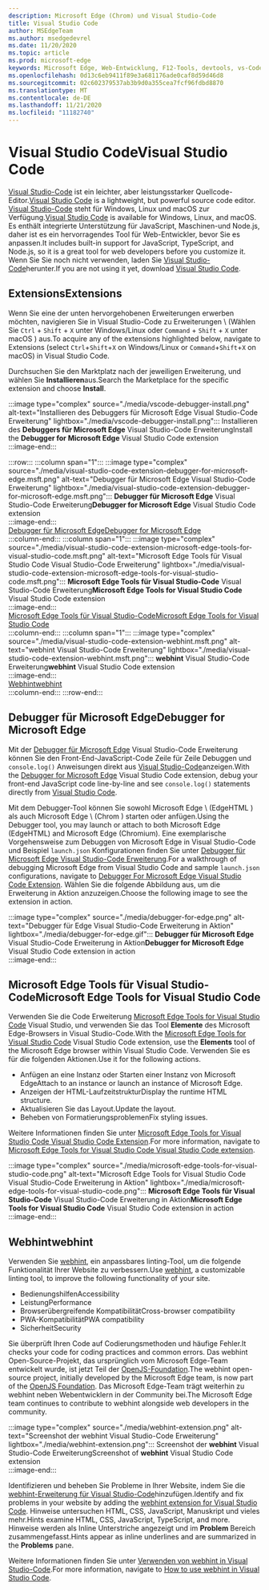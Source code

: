 ```yaml
---
description: Microsoft Edge (Chrom) und Visual Studio-Code
title: Visual Studio Code
author: MSEdgeTeam
ms.author: msedgedevrel
ms.date: 11/20/2020
ms.topic: article
ms.prod: microsoft-edge
keywords: Microsoft Edge, Web-Entwicklung, F12-Tools, devtools, vs-Code, Visual Studio-Code, Debugger, webhint
ms.openlocfilehash: 0d13c6eb9411f89e3a681176ade0caf8d59d46d8
ms.sourcegitcommit: 02c602379537ab3b9d0a355cea7fcf96fdbd8870
ms.translationtype: MT
ms.contentlocale: de-DE
ms.lasthandoff: 11/21/2020
ms.locfileid: "11182740"
---
```

# <span data-ttu-id="1ed0f-104">Visual Studio Code</span><span class="sxs-lookup"><span data-stu-id="1ed0f-104">Visual Studio Code</span></span>  

<span data-ttu-id="1ed0f-105">[Visual Studio-Code][VisualStudioCodeDocs] ist ein leichter, aber leistungsstarker Quellcode-Editor.</span><span class="sxs-lookup"><span data-stu-id="1ed0f-105">[Visual Studio Code][VisualStudioCodeDocs] is a lightweight, but powerful source code editor.</span></span>  <span data-ttu-id="1ed0f-106">[Visual Studio-Code][VisualStudioCodeDocs] steht für Windows, Linux und macOS zur Verfügung.</span><span class="sxs-lookup"><span data-stu-id="1ed0f-106">[Visual Studio Code][VisualStudioCodeDocs] is available for Windows, Linux, and macOS.</span></span>  <span data-ttu-id="1ed0f-107">Es enthält integrierte Unterstützung für JavaScript, Maschinen-und Node.js, daher ist es ein hervorragendes Tool für Web-Entwickler, bevor Sie es anpassen.</span><span class="sxs-lookup"><span data-stu-id="1ed0f-107">It includes built-in support for JavaScript, TypeScript, and Node.js, so it is a great tool for web developers before you customize it.</span></span>  <span data-ttu-id="1ed0f-108">Wenn Sie Sie noch nicht verwenden, laden Sie [Visual Studio-Code][VisualstudioCode]herunter.</span><span class="sxs-lookup"><span data-stu-id="1ed0f-108">If you are not using it yet, download [Visual Studio Code][VisualstudioCode].</span></span>  

## <span data-ttu-id="1ed0f-109">Extensions</span><span class="sxs-lookup"><span data-stu-id="1ed0f-109">Extensions</span></span>  

<!--todo: We want to put something like the tiles for extensions Visual Studio Code uses on this page https://code.visualstudio.com/Docs#top-extensions but I don't think this is a markdown page.  I think it's a web page.  I couldn't find anything in https://github.com/Microsoft/vscode-docs that looks like this page. In the meantime, here's what I've come up with: -->  

<span data-ttu-id="1ed0f-110">Wenn Sie eine der unten hervorgehobenen Erweiterungen erwerben möchten, navigieren Sie in Visual Studio-Code zu Erweiterungen \ (Wählen Sie `Ctrl` + `Shift` + `X` unter Windows/Linux oder `Command` + `Shift` + `X` unter macOS \) aus.</span><span class="sxs-lookup"><span data-stu-id="1ed0f-110">To acquire any of the extensions highlighted below, navigate to Extensions \(select `Ctrl`+`Shift`+`X` on Windows/Linux or `Command`+`Shift`+`X` on macOS\) in Visual Studio Code.</span></span>  

<span data-ttu-id="1ed0f-111">Durchsuchen Sie den Marktplatz nach der jeweiligen Erweiterung, und wählen Sie **Installieren**aus.</span><span class="sxs-lookup"><span data-stu-id="1ed0f-111">Search the Marketplace for the specific extension and choose **Install**.</span></span>  

:::image type="complex" source="./media/vscode-debugger-install.png" alt-text="Installieren des Debuggers für Microsoft Edge Visual Studio-Code Erweiterung" lightbox="./media/vscode-debugger-install.png":::
   <span data-ttu-id="1ed0f-113">Installieren des **Debuggers für Microsoft Edge** Visual Studio-Code Erweiterung</span><span class="sxs-lookup"><span data-stu-id="1ed0f-113">Install the **Debugger for Microsoft Edge** Visual Studio Code extension</span></span>  
:::image-end:::  

:::row:::
   :::column span="1":::
      :::image type="complex" source="./media/visual-studio-code-extension-debugger-for-microsoft-edge.msft.png" alt-text="Debugger für Microsoft Edge Visual Studio-Code Erweiterung" lightbox="./media/visual-studio-code-extension-debugger-for-microsoft-edge.msft.png":::
         <span data-ttu-id="1ed0f-115">**Debugger für Microsoft Edge** Visual Studio-Code Erweiterung</span><span class="sxs-lookup"><span data-stu-id="1ed0f-115">**Debugger for Microsoft Edge** Visual Studio Code extension</span></span>  
      :::image-end:::  
      [<span data-ttu-id="1ed0f-116">Debugger für Microsoft Edge</span><span class="sxs-lookup"><span data-stu-id="1ed0f-116">Debugger for Microsoft Edge</span></span>](#debugger-for-microsoft-edge)  
   :::column-end:::
   :::column span="1":::
      :::image type="complex" source="./media/visual-studio-code-extension-microsoft-edge-tools-for-visual-studio-code.msft.png" alt-text="Microsoft Edge Tools für Visual Studio Code Visual Studio-Code Erweiterung" lightbox="./media/visual-studio-code-extension-microsoft-edge-tools-for-visual-studio-code.msft.png":::
         <span data-ttu-id="1ed0f-118">**Microsoft Edge Tools für Visual Studio-Code** Visual Studio-Code Erweiterung</span><span class="sxs-lookup"><span data-stu-id="1ed0f-118">**Microsoft Edge Tools for Visual Studio Code** Visual Studio Code extension</span></span>  
      :::image-end:::  
      [<span data-ttu-id="1ed0f-119">Microsoft Edge Tools für Visual Studio-Code</span><span class="sxs-lookup"><span data-stu-id="1ed0f-119">Microsoft Edge Tools for Visual Studio Code</span></span>](#microsoft-edge-tools-for-visual-studio-code)  
   :::column-end:::
   :::column span="1":::
      :::image type="complex" source="./media/visual-studio-code-extension-webhint.msft.png" alt-text="webhint Visual Studio-Code Erweiterung" lightbox="./media/visual-studio-code-extension-webhint.msft.png":::
         <span data-ttu-id="1ed0f-121">**webhint** Visual Studio-Code Erweiterung</span><span class="sxs-lookup"><span data-stu-id="1ed0f-121">**webhint** Visual Studio Code extension</span></span>  
      :::image-end:::  
      [<span data-ttu-id="1ed0f-122">Webhint</span><span class="sxs-lookup"><span data-stu-id="1ed0f-122">webhint</span></span>](#webhint)  
   :::column-end:::
:::row-end:::  

## <span data-ttu-id="1ed0f-123">Debugger für Microsoft Edge</span><span class="sxs-lookup"><span data-stu-id="1ed0f-123">Debugger for Microsoft Edge</span></span>  

<span data-ttu-id="1ed0f-124">Mit der [Debugger für Microsoft Edge][VisualstudioMarketplaceDebuggerMicrosoftEdge] Visual Studio-Code Erweiterung können Sie den Front-End-JavaScript-Code Zeile für Zeile Debuggen und `console.log()` Anweisungen direkt aus [Visual Studio-Code][VisualstudioCode]anzeigen.</span><span class="sxs-lookup"><span data-stu-id="1ed0f-124">With the [Debugger for Microsoft Edge][VisualstudioMarketplaceDebuggerMicrosoftEdge] Visual Studio Code extension, debug your front-end JavaScript code line-by-line and see `console.log()` statements directly from [Visual Studio Code][VisualstudioCode].</span></span>  
      
<span data-ttu-id="1ed0f-125">Mit dem Debugger-Tool können Sie sowohl Microsoft Edge \ (EdgeHTML \) als auch Microsoft Edge \ (Chrom \) starten oder anfügen.</span><span class="sxs-lookup"><span data-stu-id="1ed0f-125">Using the Debugger tool, you may launch or attach to both Microsoft Edge \(EdgeHTML\) and Microsoft Edge \(Chromium\).</span></span>  <span data-ttu-id="1ed0f-126">Eine exemplarische Vorgehensweise zum Debuggen von Microsoft Edge in Visual Studio-Code und Beispiel `launch.json` Konfigurationen finden Sie unter [Debugger für Microsoft Edge Visual Studio-Code Erweiterung][VisualStudioCodeDebuggerEdge].</span><span class="sxs-lookup"><span data-stu-id="1ed0f-126">For a walkthrough of debugging Microsoft Edge from Visual Studio Code and sample `launch.json` configurations, navigate to [Debugger For Microsoft Edge Visual Studio Code Extension][VisualStudioCodeDebuggerEdge].</span></span>  <span data-ttu-id="1ed0f-127">Wählen Sie die folgende Abbildung aus, um die Erweiterung in Aktion anzuzeigen.</span><span class="sxs-lookup"><span data-stu-id="1ed0f-127">Choose the following image to see the extension in action.</span></span>  

:::image type="complex" source="./media/debugger-for-edge.png" alt-text="Debugger für Edge Visual Studio-Code Erweiterung in Aktion" lightbox="./media/debugger-for-edge.gif":::
   <span data-ttu-id="1ed0f-129">**Debugger für Microsoft Edge** Visual Studio-Code Erweiterung in Aktion</span><span class="sxs-lookup"><span data-stu-id="1ed0f-129">**Debugger for Microsoft Edge** Visual Studio Code extension in action</span></span>  
:::image-end:::  

## <span data-ttu-id="1ed0f-130">Microsoft Edge Tools für Visual Studio-Code</span><span class="sxs-lookup"><span data-stu-id="1ed0f-130">Microsoft Edge Tools for Visual Studio Code</span></span>

<span data-ttu-id="1ed0f-131">Verwenden Sie die Code Erweiterung [Microsoft Edge Tools for Visual Studio Code][VisualstudioMarketplaceMicrosoftEdgeToolsVisualStudioCode] Visual Studio, und verwenden Sie das Tool **Elemente** des Microsoft Edge-Browsers in Visual Studio-Code.</span><span class="sxs-lookup"><span data-stu-id="1ed0f-131">With the [Microsoft Edge Tools for Visual Studio Code][VisualstudioMarketplaceMicrosoftEdgeToolsVisualStudioCode] Visual Studio Code extension, use the **Elements** tool of the Microsoft Edge browser within Visual Studio Code.</span></span>  <span data-ttu-id="1ed0f-132">Verwenden Sie es für die folgenden Aktionen.</span><span class="sxs-lookup"><span data-stu-id="1ed0f-132">Use it for the following actions.</span></span>  

*   <span data-ttu-id="1ed0f-133">Anfügen an eine Instanz oder Starten einer Instanz von Microsoft Edge</span><span class="sxs-lookup"><span data-stu-id="1ed0f-133">Attach to an instance or launch an instance of Microsoft Edge.</span></span>  
*   <span data-ttu-id="1ed0f-134">Anzeigen der HTML-Laufzeitstruktur</span><span class="sxs-lookup"><span data-stu-id="1ed0f-134">Display the runtime HTML structure.</span></span>  
*   <span data-ttu-id="1ed0f-135">Aktualisieren Sie das Layout.</span><span class="sxs-lookup"><span data-stu-id="1ed0f-135">Update the layout.</span></span>  
*   <span data-ttu-id="1ed0f-136">Beheben von Formatierungsproblemen</span><span class="sxs-lookup"><span data-stu-id="1ed0f-136">Fix styling issues.</span></span>  
    
<span data-ttu-id="1ed0f-137">Weitere Informationen finden Sie unter [Microsoft Edge Tools for Visual Studio Code Visual Studio Code Extension][VisualStudioCodeMicrosoftEdgeDevtoolsExtension].</span><span class="sxs-lookup"><span data-stu-id="1ed0f-137">For more information, navigate to [Microsoft Edge Tools for Visual Studio Code Visual Studio Code extension][VisualStudioCodeMicrosoftEdgeDevtoolsExtension].</span></span>  <!--  Choose the following image to see the extension in action.  -->  
      
:::image type="complex" source="./media/microsoft-edge-tools-for-visual-studio-code.png" alt-text="Microsoft Edge Tools for Visual Studio Code Visual Studio-Code Erweiterung in Aktion" lightbox="./media/microsoft-edge-tools-for-visual-studio-code.png":::
   <span data-ttu-id="1ed0f-139">**Microsoft Edge Tools für Visual Studio-Code** Visual Studio-Code Erweiterung in Aktion</span><span class="sxs-lookup"><span data-stu-id="1ed0f-139">**Microsoft Edge Tools for Visual Studio Code** Visual Studio Code extension in action</span></span>  
:::image-end:::  

## <span data-ttu-id="1ed0f-140">Webhint</span><span class="sxs-lookup"><span data-stu-id="1ed0f-140">webhint</span></span>  
      
<span data-ttu-id="1ed0f-141">Verwenden Sie [webhint][WebhintMain], ein anpassbares linting-Tool, um die folgende Funktionalität Ihrer Website zu verbessern.</span><span class="sxs-lookup"><span data-stu-id="1ed0f-141">Use [webhint][WebhintMain], a customizable linting tool, to improve the following functionality of your site.</span></span>  

*   <span data-ttu-id="1ed0f-142">Bedienungshilfen</span><span class="sxs-lookup"><span data-stu-id="1ed0f-142">Accessibility</span></span>
*   <span data-ttu-id="1ed0f-143">Leistung</span><span class="sxs-lookup"><span data-stu-id="1ed0f-143">Performance</span></span>
*   <span data-ttu-id="1ed0f-144">Browserübergreifende Kompatibilität</span><span class="sxs-lookup"><span data-stu-id="1ed0f-144">Cross-browser compatibility</span></span>
*   <span data-ttu-id="1ed0f-145">PWA-Kompatibilität</span><span class="sxs-lookup"><span data-stu-id="1ed0f-145">PWA compatibility</span></span>
*   <span data-ttu-id="1ed0f-146">Sicherheit</span><span class="sxs-lookup"><span data-stu-id="1ed0f-146">Security</span></span>

<span data-ttu-id="1ed0f-147">Sie überprüft Ihren Code auf Codierungsmethoden und häufige Fehler.</span><span class="sxs-lookup"><span data-stu-id="1ed0f-147">It checks your code for coding practices and common errors.</span></span> <span data-ttu-id="1ed0f-148">Das webhint Open-Source-Projekt, das ursprünglich vom Microsoft Edge-Team entwickelt wurde, ist jetzt Teil der [OpenJS-Foundation][OpenjsFoundation].</span><span class="sxs-lookup"><span data-stu-id="1ed0f-148">The webhint open-source project, initially developed by the Microsoft Edge team, is now part of the [OpenJS Foundation][OpenjsFoundation].</span></span>  <span data-ttu-id="1ed0f-149">Das Microsoft Edge-Team trägt weiterhin zu webhint neben Webentwicklern in der Community bei.</span><span class="sxs-lookup"><span data-stu-id="1ed0f-149">The Microsoft Edge team continues to contribute to webhint alongside web developers in the community.</span></span>  <!--  Choose the following image to see the extension in action.  -->  
      
:::image type="complex" source="./media/webhint-extension.png" alt-text="Screenshot der webhint Visual Studio-Code Erweiterung" lightbox="./media/webhint-extension.png":::
   <span data-ttu-id="1ed0f-151">Screenshot der **webhint** Visual Studio-Code Erweiterung</span><span class="sxs-lookup"><span data-stu-id="1ed0f-151">Screenshot of **webhint** Visual Studio Code extension</span></span>  
:::image-end:::  
      
<span data-ttu-id="1ed0f-152">Identifizieren und beheben Sie Probleme in Ihrer Website, indem Sie die [webhint-Erweiterung für Visual Studio-Code][VisualstudioMarketplaceWebhint]hinzufügen.</span><span class="sxs-lookup"><span data-stu-id="1ed0f-152">Identify and fix problems in your website by adding the [webhint extension for Visual Studio Code][VisualstudioMarketplaceWebhint].</span></span>  <span data-ttu-id="1ed0f-153">Hinweise untersuchen HTML, CSS, JavaScript, Manuskript und vieles mehr.</span><span class="sxs-lookup"><span data-stu-id="1ed0f-153">Hints examine HTML, CSS, JavaScript, TypeScript, and more.</span></span>  <span data-ttu-id="1ed0f-154">Hinweise werden als Inline Unterstriche angezeigt und im **Problem** Bereich zusammengefasst.</span><span class="sxs-lookup"><span data-stu-id="1ed0f-154">Hints appear as inline underlines and are summarized in the **Problems** pane.</span></span>  
      
<span data-ttu-id="1ed0f-155">Weitere Informationen finden Sie unter [Verwenden von webhint in Visual Studio-Code][VisualStudioCodeWebhint].</span><span class="sxs-lookup"><span data-stu-id="1ed0f-155">For more information, navigate to [How to use webhint in Visual Studio Code][VisualStudioCodeWebhint].</span></span>  

<!--links -->  

[VisualStudioCodeDebuggerEdge]: ./debugger-for-edge.md "Debugger für Microsoft Edge Visual Studio-Code Erweiterung | Microsoft docs"  
[VisualStudioCodeMicrosoftEdgeDevtoolsExtension]: ./microsoft-edge-devtools-extension.md "Microsoft Edge-devtools für Visual Studio-Code Erweiterung | Microsoft docs"  
[VisualStudioCodeWebhint]: ./webhint.md "Webhint Visual Studio-Code Erweiterung | Microsoft docs"  

[VisualstudioCode]: https://code.visualstudio.com "Visual Studio-Code"  
[VisualStudioCodeDocs]: https://code.visualstudio.com/Docs "Dokumentation | Visual Studio-Code"   

[VisualstudioMarketplaceDebuggerMicrosoftEdge]: https://marketplace.visualstudio.com/items?itemName=msjsdiag.debugger-for-edge "Debugger für Microsoft Edge | Visual Studio Marketplace"  
[VisualstudioMarketplaceMicrosoftEdgeToolsVisualStudioCode]: https://marketplace.visualstudio.com/items?itemName=ms-edgedevtools.vscode-edge-devtools "Microsoft Edge Tools für Visual Studio-Code | Visual Studio Marketplace"  

[VisualstudioMarketplaceWebhint]: https://marketplace.visualstudio.com/items?itemName=webhint.vscode-webhint "webhint | Visual Studio Marketplace"  

[WebhintMain]:  https://webhint.io "webhint"  
[OpenjsFoundation]:  https://openjsf.org "OpenJS Foundation"  

